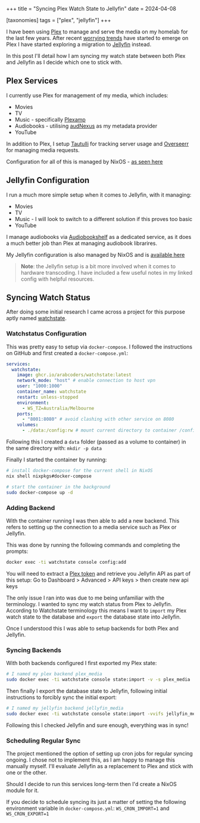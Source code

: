 +++
title = "Syncing Plex Watch State to Jellyfin"
date = 2024-04-08

[taxonomies]
tags = ["plex", "jellyfin"]
+++

I have been using [Plex](https://plex.tv) to manage and serve the media on my homelab for the
last few years. After recent [worrying trends](https://www.pcgamer.com/self-hosted-media-app-starts-narcing-on-its-own-users-anime-and-x-rated-habits-with-an-opt-out-service-and-its-going-terribly/) have started to emerge on Plex I have started exploring a migration to [Jellyfin](https://jellyfin.org) instead.

In this post I'll detail how I am syncing my watch state between both Plex and Jellyfin as I decide which one to stick with.

<!-- more -->

## Plex Services

I currently use Plex for management of my media, which includes:

- Movies
- TV
- Music - specifically [Plexamp](https://www.plex.tv/plexamp/)
- Audiobooks - utilising [audNexus](https://github.com/djdembeck/Audnexus.bundle) as my metadata provider
- YouTube

In addition to Plex, I setup [Tautulli](https://tautulli.com/) for tracking server usage and [Overseerr](https://overseerr.dev/) for managing media requests.

Configuration for all of this is managed by NixOS - [as seen here](https://github.com/mich-murphy/nix-config/blob/main/nixos/modules/media/plex.nix)

## Jellyfin Configuration

I run a much more simple setup when it comes to Jellyfin, with it managing:

- Movies
- TV
- Music - I will look to switch to a different solution if this proves too basic
- YouTube

I manage audiobooks via [Audiobookshelf](https://www.audiobookshelf.org/) as a
dedicated service, as it does a much better job than Plex at managing audiobook
librarires.

My Jellyfin configuration is also managed by NixOS and is [available here](https://github.com/mich-murphy/nix-config/blob/main/nixos/modules/media/jellyfin.nix)

> **Note**: the Jellyfin setup is a bit more involved when it comes to hardware transcoding.
> I have included a few useful notes in my linked config with helpful resources.

## Syncing Watch Status

After doing some initial research I came across a project for this purpose aptly named [watchstate](https://github.com/arabcoders/watchstate).

### Watchstatus Configuration 

This was pretty easy to setup via `docker-compose`. I followed the instructions on GitHub and first created a
`docker-compose.yml`:

```yaml
services:
  watchstate:
    image: ghcr.io/arabcoders/watchstate:latest
    network_mode: "host" # enable connection to host vpn
    user: "1000:1000"
    container_name: watchstate
    restart: unless-stopped
    environment:
      - WS_TZ=Australia/Melbourne
    ports:
      - "8001:8080" # avoid clashing with other service on 8080
    volumes:
      - ./data:/config:rw # mount current directory to container /config directory.
```

Following this I created a `data` folder (passed as a volume to container) in the same
directory with: `mkdir -p data`

Finally I started the container by running:

```bash
# install docker-compose for the current shell in NixOS
nix shell nixpkgs#docker-compose

# start the container in the background
sudo docker-compose up -d
```

### Adding Backend

With the container running I was then able to add a new backend. This refers to setting
up the connection to a media service such as Plex or Jellyfin.

This was done by running the following commands and completing the prompts:

```bash
docker exec -ti watchstate console config:add
```

You will need to extract a [Plex token](https://support.plex.tv/articles/204059436-finding-an-authentication-token-x-plex-token/) and retrieve
you Jellyfin API as part of this setup: Go to Dashboard > Advanced > API keys > then create new api keys

The only issue I ran into was due to me being unfamiliar with the terminology.
I wanted to sync my watch status from Plex to Jellyfin. According to Watchstate
terminology this means I want to `import` my Plex watch state to the database
and `export` the database state into Jellyfin.

Once I understood this I was able to setup backends for both Plex and Jellyfin.

### Syncing Backends

With both backends configured I first exported my Plex state:

```bash
# I named my plex backend plex_media
sudo docker exec -ti watchstate console state:import -v -s plex_media
```

Then finally I export the database state to Jellyfin, following initial instructions
to forcibly sync the initial export:

```bash
# I named my jellyfin backend jellyfin_media
sudo docker exec -ti watchstate console state:import -vvifs jellyfin_media
```

Following this I checked Jellyfin and sure enough, everything was in sync!

### Scheduling Regular Sync

The project mentioned the option of setting up cron jobs for regular syncing
ongoing. I chose not to implement this, as I am happy to manage this manually
myself. I'll evaluate Jellyfin as a replacement to Plex and stick with one or
the other.

Should I decide to run this services long-term then I'd create a NixOS module for it.

If you decide to schedule syncing its just a matter of setting the following
environment variable in `docker-compose.yml`: `WS_CRON_IMPORT=1` and `WS_CRON_EXPORT=1`









